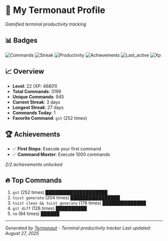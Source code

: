 # 🚀 My Termonaut Profile

*Gamified terminal productivity tracking*

## 📊 Badges

![Commands](https://img.shields.io/badge/Commands-3199-blue?style=flat-square&logo=terminal&logoColor=white) ![Streak](https://img.shields.io/badge/Streak-3+days-green?style=flat-square&logo=terminal&logoColor=white) ![Productivity](https://img.shields.io/badge/Productivity-80.0%25-green?style=flat-square&logo=terminal&logoColor=white) ![Achievements](https://img.shields.io/badge/Achievements-5%2F10-blue?style=flat-square&logo=terminal&logoColor=white) ![Last_active](https://img.shields.io/badge/Last+Active-2h+ago-green?style=flat-square&logo=terminal&logoColor=white) ![Xp](https://img.shields.io/badge/XP-Level+22+%2846801%2F52900%29-blue?style=flat-square&logo=terminal&logoColor=white) 

## 📈 Overview

- **Level**: 22 (XP: 46801)
- **Total Commands**: 3199
- **Unique Commands**: 945
- **Current Streak**: 3 days
- **Longest Streak**: 27 days
- **Commands Today**: 1
- **Favorite Command**: `gst` (252 times)

## 🏆 Achievements

- ✅ **First Steps**: Execute your first command
- ✅ **Command Master**: Execute 1000 commands

*2/2 achievements unlocked*

## 🔥 Top Commands

1. `gst` (252 times) ████████████████████
2. `tuist generate` (204 times) ████████████████
3. `tuist clean && tuist generate` (178 times) ██████████████
4. `git diff` (126 times) ██████████
5. `tm` (84 times) ██████

---

*Generated by [Termonaut](https://github.com/oiahoon/termonaut) - Terminal productivity tracker*
*Last updated: August 27, 2025*
